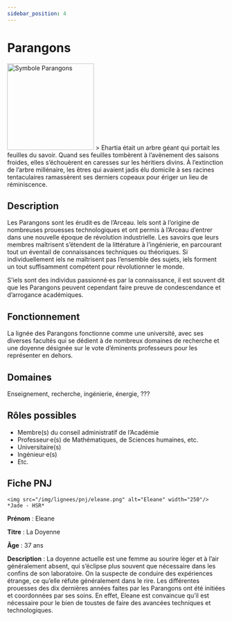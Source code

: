 ```yaml
---
sidebar_position: 4
---
```


# Parangons

<Columns>
  <Column className="col--3">
    <img src="/img/lignees/parangons.png" alt="Symbole Parangons" width="200"/>
  </Column>
  <Column>
> Ehartia était un arbre géant qui portait les feuilles du savoir. Quand ses feuilles tombèrent à l’avènement des saisons froides, elles s’échouèrent en caresses sur les héritiers divins. À l’extinction de l’arbre millénaire, les êtres qui avaient jadis élu domicile à ses racines tentaculaires ramassèrent ses derniers copeaux pour ériger un lieu de réminiscence.
  </Column>
</Columns>

## Description

Les Parangons sont les érudit·es de l’Arceau. Iels sont à l’origine de nombreuses prouesses technologiques et ont permis à l’Arceau d’entrer dans une nouvelle époque de révolution industrielle. Les savoirs que leurs membres maîtrisent s’étendent de la littérature à l’ingénierie, en parcourant tout un éventail de connaissances techniques ou théoriques. Si individuellement iels ne maîtrisent pas l’ensemble des sujets, iels forment un tout suffisamment compétent pour révolutionner le monde.

S’iels sont des individus passionné·es par la connaissance, il est souvent dit que les Parangons peuvent cependant faire preuve de condescendance et d’arrogance académiques.

## Fonctionnement

La lignée des Parangons fonctionne comme une université, avec ses diverses facultés qui se dédient à de nombreux domaines de recherche et une doyenne désignée sur le vote d’éminents professeurs pour les représenter en dehors.

## Domaines

Enseignement, recherche, ingénierie, énergie, ???

## Rôles possibles

- Membre(s) du conseil administratif de l’Académie
- Professeur·e(s) de Mathématiques, de Sciences humaines, etc.
- Universitaire(s)
- Ingénieur·e(s)
- Etc.

## Fiche PNJ

<Columns>
  <Column className='col--4'>

    <img src="/img/lignees/pnj/eleane.png" alt="Eleane" width="250"/>
    *Jade - HSR*

  </Column>
  <Column>

**Prénom** : Eleane

**Titre** : La Doyenne

**Âge** : 37 ans

**Description** : La doyenne actuelle est une femme au sourire léger et à l’air généralement absent, qui s’éclipse plus souvent que nécessaire dans les confins de son laboratoire. On la suspecte de conduire des expériences étrange, ce qu’elle réfute généralement dans le rire. Les différentes prouesses des dix dernières années faites par les Parangons ont été initiées et coordonnées par ses soins. En effet, Eleane est convaincue qu’il est nécessaire pour le bien de toustes de faire des avancées techniques et technologiques.
</Column>
</Columns>
